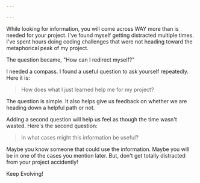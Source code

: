 ```yaml
---

---
```

While looking for information, you will come across WAY more than is needed for your project.  I've found myself getting distracted multiple times.  I've spent hours doing coding challenges that were not heading toward the metaphorical peak of my project.

The question became, "How can I redirect myself?"

I needed a compass.  I found a useful question to ask yourself repeatedly.  Here it is:

> How does what I just learned help me for my project?

The question is simple.  It also helps give us feedback on whether we are heading down a helpful path or not.  

Adding a second question will help us feel as though the time wasn't wasted.  Here's the second question:

> In what cases might this information be useful?

Maybe you know someone that could use the information.  Maybe you will be in one of the cases you mention later.  But, don't get totally distracted from your project accidently!

Keep Evolving!

